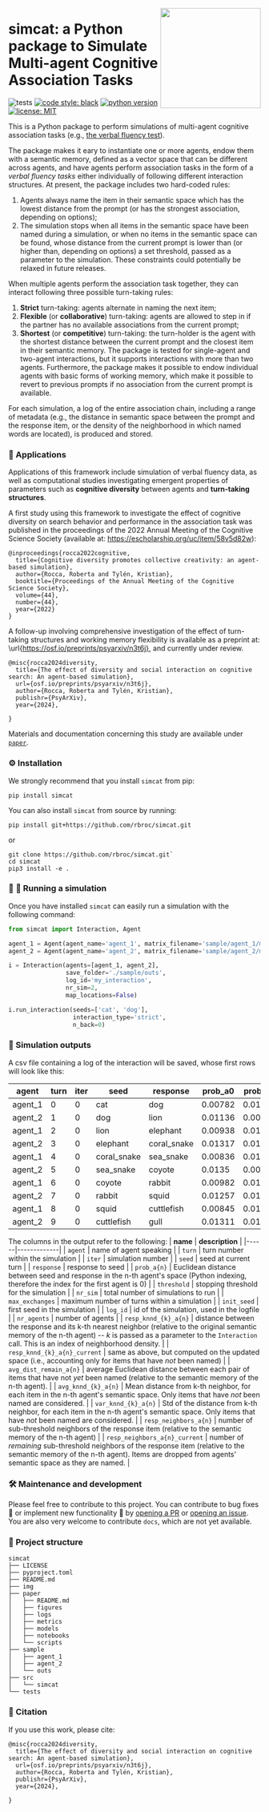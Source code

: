 <a href="https://github.com/rbroc/cosearch"><img src="https://github.com/rbroc/cosearch/raw/master/img/simcat-logo-title.png" width="200" align="right" /></a>

# simcat: a Python package to Simulate Multi-agent Cognitive Association Tasks
![tests](https://github.com/rbroc/simcat/actions/workflows/run-tests.yml/badge.svg?event=push)
[![code style: black](https://img.shields.io/badge/Code%20Style-Black-black)](https://black.readthedocs.io/en/stable/the_black_code_style/current_style.html)
[![python version](https://img.shields.io/badge/Python-%3E=3.8-blue)](https://github.com/rbroc/simcat)
[![license: MIT](https://img.shields.io/badge/License-MIT-yellow.svg)](https://opensource.org/licenses/MIT)

This is a Python package to perform simulations of multi-agent cognitive association tasks (e.g., [the verbal fluency test](https://en.wikipedia.org/wiki/Verbal_fluency_test)).

The package makes it eary to instantiate one or more agents, endow them with a semantic memory, defined as a vector space that can be different across agents, and have agents perform association tasks in the form of a *verbal fluency tasks* either individually of following different interaction structures.
At present, the package includes two hard-coded rules:
1. Agents always name the item in their semantic space which has the lowest distance from the prompt (or has the strongest association, depending on options);
2. The simulation stops when all items in the semantic space have been named during a simulation, or when no items in the semantic space can be found, whose distance from the current prompt is lower than (or higher than, depending on options) a set threshold, passed as a parameter to the simulation.
These constraints could potentially be relaxed in future releases.

When multiple agents perform the association task together, they can interact following three possible turn-taking rules:
1. **Strict** turn-taking: agents alternate in naming the next item;
2. **Flexible** (or **collaborative**) turn-taking: agents are allowed to step in if the partner has no available associations from the current prompt;
3. **Shortest** (or **competitive**) turn-taking: the turn-holder is the agent with the shortest distance between the current prompt and the closest item in their semantic memory.
The package is tested for single-agent and two-agent interactions, but it supports interactions with more than two agents.
Furthermore, the package makes it possible to endow individual agents with basic forms of working memory, which make it possible to revert to previous prompts if no association from the current prompt is available.

For each simulation, a log of the entire association chain, including a range of metadata (e.g., the distance in semantic space between the prompt and the response item, or the density of the neighborhood in which named words are located), is produced and stored.

### :cherry_blossom:  Applications
Applications of this framework include simulation of verbal fluency data, as well as computational studies investigating emergent properties of parameters such as **cognitive diversity** between agents and **turn-taking structures**.

A first study using this framework to investigate the effect of cognitive diversity on search behavior and performance in the association task was published in the proceedings of the 2022 Annual Meeting of the Cognitive Science Society (available at: https://escholarship.org/uc/item/58v5d82w):
```
@inproceedings{rocca2022cognitive,
  title={Cognitive diversity promotes collective creativity: an agent-based simulation},
  author={Rocca, Roberta and Tylén, Kristian},
  booktitle={Proceedings of the Annual Meeting of the Cognitive Science Society},
  volume={44},
  number={44},
  year={2022}
}
```

A follow-up involving comprehensive investigation of the effect of turn-taking structures and working memory flexibility is available as a preprint at: \url{https://osf.io/preprints/psyarxiv/n3t6j}, and currently under review.
```
@misc{rocca2024diversity,
  title={The effect of diversity and social interaction on cognitive search: An agent-based simulation},
  url={osf.io/preprints/psyarxiv/n3t6j},
  author={Rocca, Roberta and Tylén, Kristian},
  publishr={PsyArXiv},
  year={2024},

}
```
Materials and documentation concerning this study are available under [`paper`](https://github.com/rbroc/simcat/tree/master/paper). 

### :gear:  Installation
We strongly recommend that you install `simcat` from pip:

`pip install simcat`

You can also install `simcat` from source by running:

`pip install git+https://github.com/rbroc/simcat.git`

or

```
git clone https://github.com/rbroc/simcat.git`
cd simcat
pip3 install -e .
```

### :robot: :speech_balloon:  Running a simulation
Once you have installed `simcat` can easily run a simulation with the following command:

```python
from simcat import Interaction, Agent

agent_1 = Agent(agent_name='agent_1', matrix_filename='sample/agent_1/matrix.tsv')
agent_2 = Agent(agent_name='agent_2', matrix_filename='sample/agent_2/matrix.tsv')

i = Interaction(agents=[agent_1, agent_2],
                save_folder='./sample/outs', 
                log_id='my_interaction',
                nr_sim=2,
                map_locations=False)

i.run_interaction(seeds=['cat', 'dog'],
                  interaction_type='strict',
                  n_back=0)
```

<div class="table-wrapper" markdown="block">

### :floppy_disk:  Simulation outputs
A csv file containing a log of the interaction will be saved, whose first rows will look like this:
&nbsp;

| agent   | turn | iter | seed        | response    | prob_a0 | prob_a1 | threshold | nr_sim | max_exchanges | init_seed | log_id        | nr_agents | resp_knnd_5_a0 | resp_knnd_5_a0_current | avg_dist_remain_a0 | avg_knnd_5_a0 | var_knnd_5_a0 | resp_neighbors_a0 | resp_neighbors_a0_current | resp_knnd_5_a1 | resp_knnd_5_a1_current | avg_dist_remain_a1 | avg_knnd_5_a1 | var_knnd_5_a1 | resp_neighbors_a1 | resp_neighbors_a1_current |
|---------|------|------|-------------|-------------|---------|---------|-----------|--------|---------------|-----------|---------------|-----------|----------------|------------------------|--------------------|---------------|---------------|-------------------|---------------------------|----------------|------------------------|--------------------|---------------|---------------|-------------------|---------------------------|
| agent_1 | 0    | 0    | cat         | dog         | 0.00782 | 0.0113  | 0.01179   | 2      | 240           | cat       | test_2_agents | 2         | 0.00982        | 0.0099                 | 0.01274            | 0.011         | 0.00071       | 83                | 82                        | 0.01053        | 0.01053                | 0.01273            | 0.01099       | 0.00072       | 70                | 69                        |
| agent_2 | 1    | 0    | dog         | lion        | 0.01136 | 0.00891 | 0.01179   | 2      | 240           | cat       | test_2_agents | 2         | 0.01066        | 0.01066                | 0.01274            | 0.011         | 0.00071       | 50                | 48                        | 0.00989        | 0.01023                | 0.01274            | 0.011         | 0.00072       | 98                | 96                        |
| agent_1 | 2    | 0    | lion        | elephant    | 0.00938 | 0.01264 | 0.01179   | 2      | 240           | cat       | test_2_agents | 2         | 0.00987        | 0.01007                | 0.01274            | 0.01101       | 0.00071       | 81                | 78                        | 0.01148        | 0.01148                | 0.01274            | 0.011         | 0.00072       | 10                | 10                        |
| agent_2 | 3    | 0    | elephant    | coral_snake | 0.01317 | 0.01026 | 0.01179   | 2      | 240           | cat       | test_2_agents | 2         | 0.01019        | 0.01019                | 0.01274            | 0.01101       | 0.00071       | 46                | 46                        | 0.01054        | 0.01076                | 0.01274            | 0.011         | 0.00072       | 44                | 42                        |
| agent_1 | 4    | 0    | coral_snake | sea_snake   | 0.00836 | 0.01368 | 0.01179   | 2      | 240           | cat       | test_2_agents | 2         | 0.01045        | 0.01053                | 0.01274            | 0.01102       | 0.00071       | 66                | 65                        | 0.01056        | 0.01056                | 0.01274            | 0.011         | 0.00072       | 27                | 26                        |
| agent_2 | 5    | 0    | sea_snake   | coyote      | 0.0135  | 0.00919 | 0.01179   | 2      | 240           | cat       | test_2_agents | 2         | 0.01071        | 0.01071                | 0.01274            | 0.01102       | 0.00071       | 69                | 67                        | 0.01027        | 0.01036                | 0.01274            | 0.01101       | 0.00072       | 40                | 38                        |
| agent_1 | 6    | 0    | coyote      | rabbit      | 0.00982 | 0.01201 | 0.01179   | 2      | 240           | cat       | test_2_agents | 2         | 0.00987        | 0.01008                | 0.01275            | 0.01103       | 0.00071       | 91                | 86                        | 0.01175        | 0.01175                | 0.01274            | 0.01101       | 0.00072       | 7                 | 7                         |
| agent_2 | 7    | 0    | rabbit      | squid       | 0.01257 | 0.01078 | 0.01179   | 2      | 240           | cat       | test_2_agents | 2         | 0.00955        | 0.00955                | 0.01275            | 0.01103       | 0.0007        | 54                | 53                        | 0.01083        | 0.01088                | 0.01274            | 0.01101       | 0.00073       | 54                | 50                        |
| agent_1 | 8    | 0    | squid       | cuttlefish  | 0.00845 | 0.01253 | 0.01179   | 2      | 240           | cat       | test_2_agents | 2         | 0.01011        | 0.01028                | 0.01275            | 0.01104       | 0.0007        | 53                | 50                        | 0.0108         | 0.0108                 | 0.01274            | 0.01101       | 0.00073       | 54                | 52                        |
| agent_2 | 9    | 0    | cuttlefish  | gull        | 0.01311 | 0.01027 | 0.01179   | 2      | 240           | cat       | test_2_agents | 2         | 0.01164        | 0.01166                | 0.01275            | 0.01104       | 0.0007        | 10                | 9                         | 0.00982        | 0.00982                | 0.01274            | 0.01102       | 0.00072       | 83                | 78                        |

</div>

The columns in the output refer to the following:
| **name** | **description** |
|------|-------------|
| `agent` | name of agent speaking |
| `turn` | turn number within the simulation |
| `iter` | simulation number |
| `seed` | seed at current turn |
| `response` | response to seed |
| `prob_a{n}` | Euclidean distance between seed and response in the n-th agent's space (Python indexing, therefore the index for the first agent is 0) |
| `threshold` | stopping threshold for the simulation |
| `nr_sim` | total number of simulations to run |
| `max_exchanges` | maximum number of turns within a simulation |
| `init_seed` | first seed in the simulation |
| `log_id` | id of the simulation, used in the logfile |
| `nr_agents` | number of agents |
| `resp_knnd_{k}_a{n}` | distance between the response and its k-th nearest neighbor (relative to the original semantic memory of the n-th agent) -- _k_ is passed as a parameter to the `Interaction` call. This is an index of neighborhood density. |
| `resp_knnd_{k}_a{n}_current` | same as above, but computed on the updated space (i.e., accounting only for items that have _not_ been named) |
| `avg_dist_remain_a{n}` | average Euclidean distance between each pair of items that have not _yet_ been named (relative to the semantic memory of the n-th agent). |
| `avg_knnd_{k}_a{n}` | Mean distance from k-th neighbor, for each item in the n-th agent's semantic space. Only items that have _not_ been named are considered. |
| `var_knnd_{k}_a{n}` | Std of the distance from k-th neighbor, for each item in the n-th agent's semantic space. Only items that have _not_ been named are considered. |
| `resp_neighbors_a{n}` | number of sub-threshold neighbors of the response item (relative to the semantic memory of the n-th agent) |
| `resp_neighbors_a{n}_current` | number of _remaining_ sub-threshold neighbors of the response item (relative to the semantic memory of the n-th agent). Items are dropped from agents' semantic space as they are named. |

### :hammer_and_wrench:  Maintenance and development
Please feel free to contribute to this project. You can contribute to bug fixes :bug: or implement new functionality :seedling: by [opening a PR](https://github.com/rbroc/simcat/pulls) or [opening an issue](https://github.com/rbroc/simcat/issues).
You are also very welcome to contribute `docs`, which are not yet available.

### :file_folder:  Project structure
```
simcat
├── LICENSE
├── pyproject.toml
├── README.md
├── img
├── paper      
│   ├── README.md            
│   ├── figures
│   ├── logs
│   ├── metrics
│   ├── models 
│   ├── notebooks 
│   └── scripts
├── sample                  
│   ├── agent_1
│   ├── agent_2
│   └── outs
├── src
│   └── simcat
└── tests
```

### :book:  Citation

If you use this work, please cite:
```
@misc{rocca2024diversity,
  title={The effect of diversity and social interaction on cognitive search: An agent-based simulation},
  url={osf.io/preprints/psyarxiv/n3t6j},
  author={Rocca, Roberta and Tylén, Kristian},
  publishr={PsyArXiv},
  year={2024},

}
```
